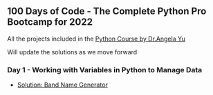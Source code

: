 ## 100 Days of Code - The Complete Python Pro Bootcamp for 2022

All the projects included in the [Python Course by Dr.Angela Yu](https://www.udemy.com/share/103IHM3@ZA8bUVdyECVkCo2q0hdj0yzefoYYE49lomgXtF1uNZpFB06ZebVmib-W6tjy_5Tq/)

Will update the solutions as we move forward
### Day 1 - Working with Variables in Python to Manage Data
* [Solution: Band Name Generator](Basic_Day_1-14/Day_01/main.py)

